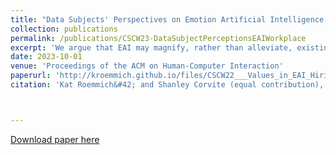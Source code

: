 ```yaml
---
title: "Data Subjects' Perspectives on Emotion Artificial Intelligence Use in the Workplace: A Relational Ethics Lens"
collection: publications
permalink: /publications/CSCW23-DataSubjectPerceptionsEAIWorkplace
excerpt: 'We argue that EAI may magnify, rather than alleviate, existing challenges data subjects face in the workplace and suggest that some EAI-inflicted harms would persist even if concerns of EAI’s accuracy and bias are addressed.'
date: 2023-10-01
venue: 'Proceedings of the ACM on Human-Computer Interaction'
paperurl: 'http://kroemmich.github.io/files/CSCW22___Values_in_EAI_Hiring_Services__Technosolutions_to_Organizational_Problems_PREPRINT-1.pdf'
citation: 'Kat Roemmich&#42; and Shanley Corvite (equal contribution), Tillie Rosenberg, Nazanin Andalibi. (2023). &quot;Data Subjects Perspectives on Emotion Artificial Intelligence Use in the Workplace A Relational Ethics Lens.&quot; <i>Forthcoming in CSCW23</i>.'



---
```



[Download paper here](https://kroemmich.github.io/files/CSCW_2023_EAI_Data_Subjects_Workplace-PREPRINT.pdf)


